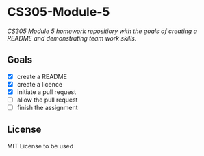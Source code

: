 # CS305-Module-5
*CS305 Module 5 homework repositiory with the goals of creating a README and demonstrating team work skills.*

## Goals
- [x] create a README
- [x] create a licence
- [x] initiate a pull request
- [ ] allow the pull request
- [ ] finish the assignment

## License
MIT License to be used

